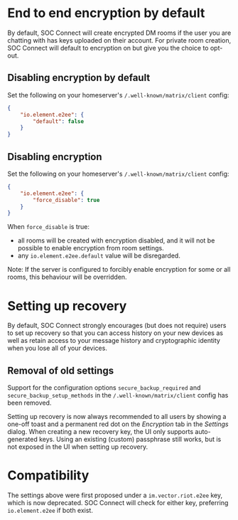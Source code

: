# End to end encryption by default

By default, SOC Connect will create encrypted DM rooms if the user you are chatting with has keys uploaded on their account.
For private room creation, SOC Connect will default to encryption on but give you the choice to opt-out.

## Disabling encryption by default

Set the following on your homeserver's
`/.well-known/matrix/client` config:

```json
{
    "io.element.e2ee": {
        "default": false
    }
}
```

## Disabling encryption

Set the following on your homeserver's
`/.well-known/matrix/client` config:

```json
{
    "io.element.e2ee": {
        "force_disable": true
    }
}
```

When `force_disable` is true:

- all rooms will be created with encryption disabled, and it will not be possible to enable
  encryption from room settings.
- any `io.element.e2ee.default` value will be disregarded.

Note: If the server is configured to forcibly enable encryption for some or all rooms,
this behaviour will be overridden.

# Setting up recovery

By default, SOC Connect strongly encourages (but does not require) users to set up
recovery so that you can access history on your new devices as well as retain access to your message history and cryptographic identity when you lose all of your devices.

## Removal of old settings

Support for the configuration options `secure_backup_required` and `secure_backup_setup_methods`
in the `/.well-known/matrix/client` config has been removed.

Setting up recovery is now always recommended to all users by showing a one-off toast and a
permanent red dot on the _Encryption_ tab in the _Settings_ dialog. When creating a new
recovery key, the UI only supports auto-generated keys. Using an existing (custom) passphrase
still works, but is not exposed in the UI when setting up recovery.

# Compatibility

The settings above were first proposed under a `im.vector.riot.e2ee` key, which
is now deprecated. SOC Connect will check for either key, preferring
`io.element.e2ee` if both exist.
